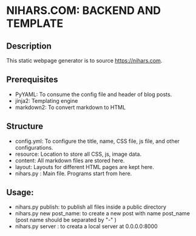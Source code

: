 # NIHARS.COM: BACKEND AND TEMPLATE

## Description
This static webpage generator is to source https://nihars.com.

## Prerequisites
* PyYAML:	To consume the config file and header of blog posts.
* jinja2:	Templating engine
* markdown2:	To convert markdown to HTML

## Structure
* config.yml:	To configure the title, name, CSS file, js file, and other configurations.
* resource:	Location to store all CSS, js, image data.
* content:	All markdown files are stored here.
* layout:	Layouts for different HTML pages are kept here.
* nihars.py :	Main file. Programs start from here.

## Usage:
* nihars.py publish: to publish all files inside a public directory
* nihars.py new post_name: to create a new post with name post_name (post name should be separated by "-" )
* nihars.py server : to creata a local server at 0.0.0.0:8000
